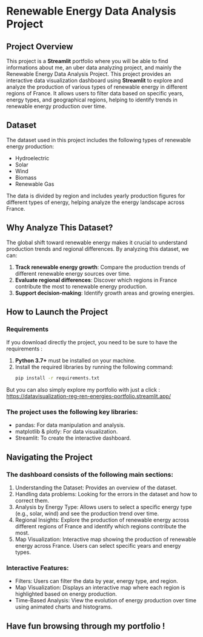 # Renewable Energy Data Analysis Project

## Project Overview

This project is a **Streamlit** portfolio where you will be able to find informations about me, an uber data analyzing project, and mainly the Renewable Energy Data Analysis Project.
This project provides an interactive data visualization dashboard using **Streamlit** to explore and analyze the production of various types of renewable energy in different regions of France. It allows users to filter data based on specific years, energy types, and geographical regions, helping to identify trends in renewable energy production over time.

## Dataset

The dataset used in this project includes the following types of renewable energy production:

- Hydroelectric
- Solar
- Wind
- Biomass
- Renewable Gas

The data is divided by region and includes yearly production figures for different types of energy, helping analyze the energy landscape across France.

## Why Analyze This Dataset?

The global shift toward renewable energy makes it crucial to understand production trends and regional differences. By analyzing this dataset, we can:

1. **Track renewable energy growth**: Compare the production trends of different renewable energy sources over time.
2. **Evaluate regional differences**: Discover which regions in France contribute the most to renewable energy production.
3. **Support decision-making**: Identify growth areas and growing energies.

## How to Launch the Project

### Requirements

If you download directly the project, you need to be sure to have  the requirements :

1. **Python 3.7+** must be installed on your machine.
2. Install the required libraries by running the following command:
   ```bash
   pip install -r requirements.txt
   ```
But you can also simply explore my portfolio with just a click :
https://datavisualization-reg-ren-energies-portfolio.streamlit.app/

### The project uses the following key libraries:

- pandas: For data manipulation and analysis.
- matplotlib & plotly: For data visualization.
- Streamlit: To create the interactive dashboard.

## Navigating the Project
### The dashboard consists of the following main sections:

1. Understanding the Dataset: Provides an overview of the dataset.
2. Handling data problems: Looking for the errors in the dataset and how to correct them.
3. Analysis by Energy Type: Allows users to select a specific energy type (e.g., solar, wind) and see the production trend over time.
4. Regional Insights: Explore the production of renewable energy across different regions of France and identify which regions contribute the most.
5. Map Visualization: Interactive map showing the production of renewable energy across France. Users can select specific years and energy types.

### Interactive Features:
- Filters: Users can filter the data by year, energy type, and region.
- Map Visualization: Displays an interactive map where each region is highlighted based on energy production.
- Time-Based Analysis: View the evolution of energy production over time using animated charts and histograms.

## Have fun browsing through my portfolio !
